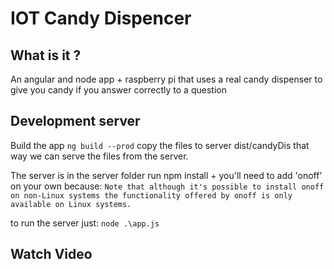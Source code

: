 # IOT Candy Dispencer

## What is it ?
An angular and node app + raspberry pi that uses a real candy dispenser to give you candy if you answer correctly to a question

## Development server
Build the app ```ng build --prod``` copy the files to server dist/candyDis that way we can serve the files from the server.

The server is in the server folder run npm install + you'll need to add 'onoff' on your own because:
```Note that although it's possible to install onoff on non-Linux systems the functionality offered by onoff is only available on Linux systems.```

to run the server just: ```node .\app.js```


## Watch Video


